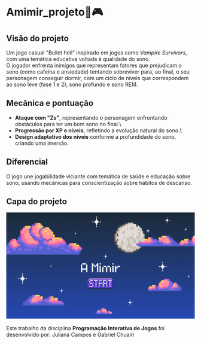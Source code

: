 # Amimir_projeto🛌🎮

## Visão do projeto

Um jogo casual "Bullet hell" inspirado em jogos como *Vampire Survivors*, com uma temática educativa voltada à qualidade do sono.\
O jogador enfrenta inimigos que representam fatores que prejudicam o sono (como cafeína e ansiedade) tentando sobreviver para, ao final, o seu personagem conseguir dormir, com um ciclo de níveis que correspondem ao sono leve (fase 1 e 2), sono profundo e sono REM.

## Mecânica e pontuação

- **Ataque com "Zs"**, representando o personagem enfrentando obstáculos para ter um bom sono no final.\
- **Progressão por XP e níveis**, refletindo a evolução natural do sono.\
- **Design adaptativo dos níveis** conforme a profundidade do sono, criando uma imersão.

## Diferencial
O jogo une jogabilidade viciante com temática de saúde e educação sobre sono, usando mecânicas para conscientização sobre hábitos de descanso.

## Capa do projeto
![](capa.png)

Este trabalho da disciplina **Programação Interativa de Jogos** foi desenvolvido por: Juliana Campos e Gabriel Chuairi
